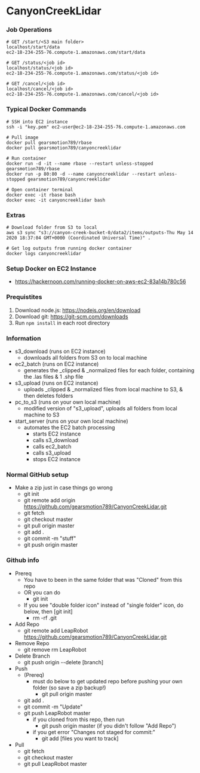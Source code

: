 # CanyonCreekLidar

### Job Operations
```
# GET /start/<S3 main folder>
localhost/start/data
ec2-18-234-255-76.compute-1.amazonaws.com/start/data

# GET /status/<job id>
localhost/status/<job id>
ec2-18-234-255-76.compute-1.amazonaws.com/status/<job id>

# GET /cancel/<job id>
localhost/cancel/<job id>
ec2-18-234-255-76.compute-1.amazonaws.com/cancel/<job id>
```

### Typical Docker Commands
```
# SSH into EC2 instance
ssh -i "key.pem" ec2-user@ec2-18-234-255-76.compute-1.amazonaws.com

# Pull image
docker pull gearsmotion789/rbase
docker pull gearsmotion789/canyoncreeklidar

# Run container
docker run -d -it --name rbase --restart unless-stopped gearsmotion789/rbase
docker run -p 80:80 -d --name canyoncreeklidar --restart unless-stopped gearsmotion789/canyoncreeklidar

# Open container terminal
docker exec -it rbase bash
docker exec -it canyoncreeklidar bash
```

### Extras
```
# Download folder from S3 to local
aws s3 sync "s3://canyon-creek-bucket-0/data2/items/outputs-Thu May 14 2020 18:37:04 GMT+0000 (Coordinated Universal Time)" .

# Get log outputs from running docker container
docker logs canyoncreeklidar
```

### Setup Docker on EC2 Instance
- https://hackernoon.com/running-docker-on-aws-ec2-83a14b780c56

### Prequistites
1. Download node.js: https://nodejs.org/en/download
2. Download git: https://git-scm.com/downloads
3. Run ```npm install``` in each root directory

### Information
- s3_download (runs on EC2 instance)
  - downloads all folders from S3 on to local machine
- ec2_batch (runs on EC2 instance)
  - generates the _clipped & _normalized files for each folder, containing the .las files & 1 .shp file
- s3_upload (runs on EC2 instance)
  - uploads _clipped & _normalized files from local machine to S3, & then deletes folders
- pc_to_s3 (runs on your own local machine)
  - modified version of "s3_upload", uploads all folders from local machine to S3
- start_server (runs on your own local machine)
  - automates the EC2 batch processing
    - starts EC2 instance
    - calls s3_download
    - calls ec2_batch
    - calls s3_upload
    - stops EC2 instance

### Normal GitHub setup

- Make a zip just in case things go wrong
  - git init
  - git remote add origin https://github.com/gearsmotion789/CanyonCreekLidar.git
  - git fetch
  - git checkout master
  - git pull origin master
  - git add .
  - git commit -m "stuff"
  - git push origin master

### Github info

- Prereq
  - You have to been in the same folder that was "Cloned" from this repo
  - OR you can do
    - git init
  - If you see "double folder icon" instead of "single folder" icon, do below, then [git init]
    - rm -rf .git
- Add Repo
  - git remote add LeapRobot https://github.com/gearsmotion789/CanyonCreekLidar.git
- Remove Repo
  - git remove rm LeapRobot
- Delete Branch
  - git push origin --delete [branch]
- Push
  - (Prereq)
    - must do below to get updated repo before pushing your own folder (so save a zip backup!)
      - git pull origin master
  - git add .
  - git commit -m "Update"
  - git push LeapRobot master
    - if you cloned from this repo, then run
      - git push origin master (if you didn't follow "Add Repo")
    - if you get error "Changes not staged for commit:"
      - git add [files you want to track]
- Pull
  - git fetch
  - git checkout master
  - git pull LeapRobot master
